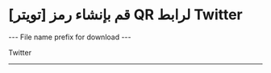 <h1>[تويتر] قم بإنشاء رمز QR لرابط Twitter</h1>

--- File name prefix for download ---

Twitter

----------
